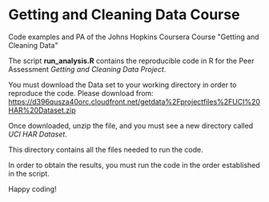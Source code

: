 Getting and Cleaning Data Course
================================

Code examples and PA of the Johns Hopkins Coursera Course "Getting and Cleaning Data"

The script **run_analysis.R** contains the reproducible code in R for the Peer Assessment *Getting and Cleaning Data Project*.

You must download the Data set to your working directory in order to reproduce the code. Please download from:
https://d396qusza40orc.cloudfront.net/getdata%2Fprojectfiles%2FUCI%20HAR%20Dataset.zip

Once downloaded, unzip the file, and you must see a new directory called *UCI HAR Dataset*.

This directory contains all the files needed to run the code.

In order to obtain the results, you must run the code in the order established in the script.

Happy coding!
